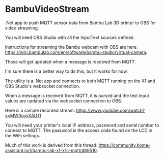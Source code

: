 # BambuVideoStream
.Net app to push MQTT sensor data from Bambu Lab 3D printer to OBS for video streaming.


You will need OBS Studio with all the InputText sources defined. 

Instructions for streaming the Bambu webcam with OBS are here: https://wiki.bambulab.com/en/software/bambu-studio/virtual-camera.

Those will get updated when a message is received from MQTT. 

I'm sure there is a better way to do this, but it works for now.

The utility is a .Net app and connects to both MQTT running on the X1 and OBS Studio's websocket connection. 

When a message is received from MQTT, it is parsed and the text input values are updated via the websocket connection to OBS.

Here is a sample recorded stream: https://www.youtube.com/watch?v=MW3osyXAUTI

You will need your printer's local IP address, password and serial number to connect to MQTT. The password is the access code found on the LCD in the WiFi settings.

Much of this work is derived from this thread: https://community.home-assistant.io/t/bambu-lab-x1-x1c-mqtt/489510.